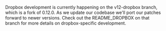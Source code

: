 Dropbox development is currently happening on the v12-dropbox branch, which is a fork of 0.12.0.  As we update our codebase we'll port our patches forward to newer versions.  Check out the README_DROPBOX on that branch for more details on dropbox-specific development.
